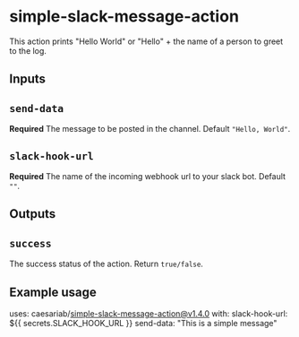 # simple-slack-message-action

This action prints "Hello World" or "Hello" + the name of a person to greet to the log.

## Inputs

## `send-data`

**Required** The message to be posted in the channel. Default `"Hello, World"`.

## `slack-hook-url`

**Required** The name of the incoming webhook url to your slack bot. Default `""`.


## Outputs

## `success`

The success status of the action. Return `true/false`.

## Example usage

uses: caesariab/simple-slack-message-action@v1.4.0
with:
  slack-hook-url: ${{ secrets.SLACK_HOOK_URL }}
  send-data: "This is a simple message"